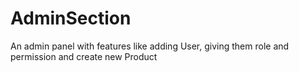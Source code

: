 # AdminSection
An admin panel with features like adding User, giving them role and permission and create new Product
